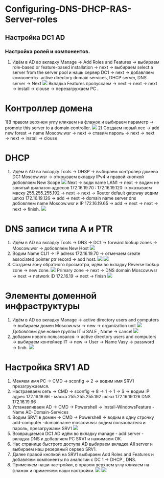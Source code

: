 # Configuring-DNS-DHCP-RAS-Server-roles
## Настройка DC1 AD
### Настройка ролей и компонентов. 
1) Идём в AD во вкладку Manage →	Add Roles and Features → выбираем role-based or feature-based installation → next → выбираем select a server from the server pool и нашь сервер DC1 → next → добавляем компоненты: active directory domain services, DHCP server, DNS server → Next
![](https://github.com/iGORnetwork/Configuring-DNS-DHCP-RAS-Server-roles/blob/main/DC1-1.png)
Вкладка Features пропускаем → next → next → next → install → clouse → перезагружаем PC .
# Контроллер домена 
1)В правом верхнем углу кликаем на флажок и выбираем параметр → promote this server to a domain controller.
![](https://github.com/iGORnetwork/Configuring-DNS-DHCP-RAS-Server-roles/blob/main/DC1-4.png)
2) Создаем новый лес → add new forest → name Moscow.wsr → next → ставим пароль → next → next → next → install → clouse 
# DHCP
1) Идём в AD во вкладку Tools → DHSP → выбираем контролер домена DC1 Moscow.wsr → открываем вкладку IPv4 и правой кнопкой добовляем New Scope 
![](https://github.com/iGORnetwork/Configuring-DNS-DHCP-RAS-Server-roles/blob/main/DC1-2.png)
Next → води name LAN1 → next → водим не занятый диапазон адресов 172.16.19.70 : 172.16.19.120 → указываем маску 255.255.255.192 → next → next →
Router default gateway водим шлюз 172.16.19.126 → add → next → domain name server dns добовляем name Moscow.wsr и IP 172.16.19.65 → add → next → next → next → finish.
![](https://github.com/iGORnetwork/Configuring-DNS-DHCP-RAS-Server-roles/blob/main/DC1-3.png)
# DNS записи типа A и PTR 
1) Идём в AD во вкладку Tools → DNS → DC1 → forward lookup zones → Moscow.wsr → добовляем New Host 
![](https://github.com/iGORnetwork/Configuring-DNS-DHCP-RAS-Server-roles/blob/main/DC1-5.png)
2) Водим Name CLI1 → IP adress 172.16.19.70 → отмечаем create associated pointer ptr record → add host.
![](https://github.com/iGORnetwork/Configuring-DNS-DHCP-RAS-Server-roles/blob/main/DC1-6.png)
![](https://github.com/iGORnetwork/Configuring-DNS-DHCP-RAS-Server-roles/blob/main/DC1-7.png)
3) Создаем зону обратного просмотра, идём во вкладку Reverse lookup zone → new zone. 
![](https://github.com/iGORnetwork/Configuring-DNS-DHCP-RAS-Server-roles/blob/main/DC1-8.png)
Primary zone → next → DNS domain Moscow.wsr → next → network ID 172.16.19 → next → finish
![](https://github.com/iGORnetwork/Configuring-DNS-DHCP-RAS-Server-roles/blob/main/DC1-9.png)
# Элементы доменной инфраструктуры
1) Идём в AD во вкладку Manage → active directory users and computers → выбираем домен Moscow.wsr → new → organization unit 
![](https://github.com/iGORnetwork/Configuring-DNS-DHCP-RAS-Server-roles/blob/main/DC1-10.png)
Добовляем две новые группы IT и SALE , Name → cancel
![](https://github.com/iGORnetwork/Configuring-DNS-DHCP-RAS-Server-roles/blob/main/DC1-11.png)
2) добавим нового пользовался → active directory users and computers → выбираем контейнер IT → new → User → Name Vasy → password → finih.
![](https://github.com/iGORnetwork/Configuring-DNS-DHCP-RAS-Server-roles/blob/main/DC1-%2012.png)
# Настройка SRV1 AD
1) Меняем имя PC → CMD → sconfig → 2 → водим имя SRV1 презагружаемся.
2) Настраеваем сеть → CMD → sconfig → 8 → 1 → 1 → S → водим IP адрес 172.16.19.66 - маска 255.255.255.192 шлюз 172.16.19.126 DNS 172.16.19.66
3) Устанавливаем AD → CMD → Powershell → Install-WindowsFeature -Name AD-Domain-Services
4) Водим SRV1 в домен → CMD → Powershell → водим в одну строчку add-computer -domainname moscow.wsr водим пользователя и пароль, презагружаем SRV1
![](https://github.com/iGORnetwork/Configuring-DNS-DHCP-RAS-Server-roles/blob/main/SRV1-1.png)
5) Возвращаемся DC1 AD идём во вкладку manage - add server - вкладка DNS и добавляем PC SRV1 и нажимаем ОК.
6) Нас странице быстрого доступа AD выбираем вкладка All server и выбираем наш резервный сервер SRV1.
7) Далее правой кнопкой на SRV1 выбираем  Add Roles and Features и добавляем компоненты по аналогии с DC 1 → DHCP , DNS.
8) Применяем наши настройки, в правом верхнем углу кликаем на флажок и применяем наши настройки.
![](https://github.com/iGORnetwork/Configuring-DNS-DHCP-RAS-Server-roles/blob/main/DC1-14.png)
![](https://github.com/iGORnetwork/Configuring-DNS-DHCP-RAS-Server-roles/blob/main/DC1-13.png)


